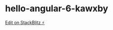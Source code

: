 # hello-angular-6-kawxby

[Edit on StackBlitz ⚡️](https://stackblitz.com/edit/hello-angular-6-kawxby)